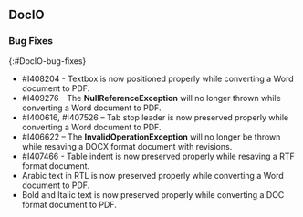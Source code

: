 ## DocIO

### Bug Fixes
{:#DocIO-bug-fixes}

* \#I408204 - Textbox is now positioned properly while converting a Word document to PDF.
* \#I409276 - The **NullReferenceException** will no longer thrown while converting a Word document to PDF.
* \#I400616, #I407526 – Tab stop leader is now preserved properly while converting a Word document to PDF.
* \#I406622 – The **InvalidOperationException** will no longer be thrown while resaving a DOCX format document with revisions. 
* \#I407466 - Table indent is now preserved properly while resaving a RTF format document.
* Arabic text in RTL is now preserved properly while converting a Word document to PDF.
* Bold and Italic text is now preserved properly while converting a DOC format document to PDF.
